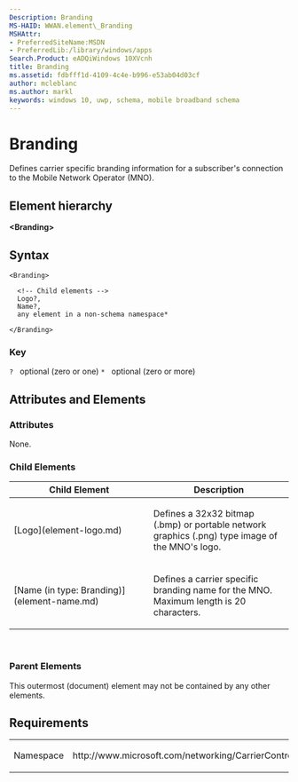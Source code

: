 ```yaml
---
Description: Branding
MS-HAID: WWAN.element\_Branding
MSHAttr:
- PreferredSiteName:MSDN
- PreferredLib:/library/windows/apps
Search.Product: eADQiWindows 10XVcnh
title: Branding
ms.assetid: fdbfff1d-4109-4c4e-b996-e53ab04d03cf
author: mcleblanc
ms.author: markl
keywords: windows 10, uwp, schema, mobile broadband schema
---
```


# Branding


Defines carrier specific branding information for a subscriber's connection to the Mobile Network Operator (MNO).

## Element hierarchy

**&lt;Branding&gt;**

## Syntax

``` syntax
<Branding>

  <!-- Child elements -->
  Logo?,
  Name?,
  any element in a non-schema namespace*

</Branding>
```

### Key

`?`   optional (zero or one)
`*`   optional (zero or more)

## Attributes and Elements


### Attributes

None.

### Child Elements

<table>
<colgroup>
<col width="50%" />
<col width="50%" />
</colgroup>
<thead>
<tr class="header">
<th>Child Element</th>
<th>Description</th>
</tr>
</thead>
<tbody>
<tr class="odd">
<td>[Logo](element-logo.md)</td>
<td><p>Defines a 32x32 bitmap (.bmp) or portable network graphics (.png) type image of the MNO's logo.</p></td>
</tr>
<tr class="even">
<td>[Name (in type: Branding)](element-name.md)</td>
<td><p>Defines a carrier specific branding name for the MNO. Maximum length is 20 characters.</p></td>
</tr>
</tbody>
</table>

 

### Parent Elements

This outermost (document) element may not be contained by any other elements.

## Requirements

<table>
<colgroup>
<col width="50%" />
<col width="50%" />
</colgroup>
<tbody>
<tr class="odd">
<td><p>Namespace</p></td>
<td><p>http://www.microsoft.com/networking/CarrierControl/WWAN/v1</p></td>
</tr>
</tbody>
</table>

 

 



